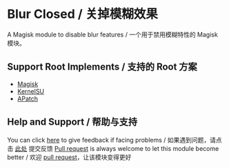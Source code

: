 
# Blur Closed / 关掉模糊效果

A Magisk module to disable blur features / 一个用于禁用模糊特性的 Magisk 模块。

## Support Root Implements / 支持的 Root 方案

- [Magisk](https://github.com/topjohnwu/Magisk)
- [KernelSU](https://github.com/tiann/KernelSU)
- [APatch](https://github.com/bmax121/APatch) 

## Help and Support / 帮助与支持

You can click [here](https://github.com/Astoritin/Blur_Closed/issues) to give feedback if facing problems / 如果遇到问题，请点击 [此处](https://github.com/Astoritin/Blur_Closed/issues) 提交反馈
[Pull request](https://github.com/Astoritin/Blur_Closed/pulls) is always welcome to let this module become better / 欢迎 [pull request](https://github.com/Astoritin/Blur_Closed/pulls)，让该模块变得更好
